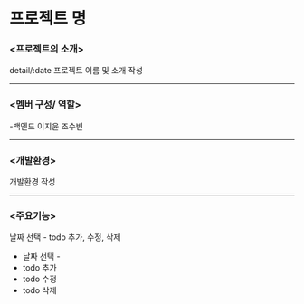 # 프로젝트 명

### **<프로젝트의 소개>**

detail/:date
프로젝트 이름 및 소개 작성

--- 

### **<멤버 구성/ 역할>**

-백엔드
이지윤
조수빈

---

### **<개발환경>**

개발환경 작성

---

### **<주요기능>**

날짜 선택 - todo 추가, 수정, 삭제
* 날짜 선택 -
* todo 추가
* todo 수정
* todo 삭제
